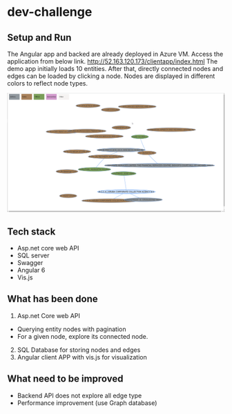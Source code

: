 # dev-challenge

## Setup and Run
The Angular app and backed are already deployed in Azure VM. Access the application from below link.
http://52.163.120.173/clientapp/index.html
The demo app initially loads 10 entities. After that, directly connected nodes and edges can be loaded by clicking a node. Nodes are displayed in different colors to reflect node types.

![screenshot of the gauge](https://github.com/sheldonyss/dev-challenge/blob/master/screenshot/chrome_2018-09-08_23-09-43.png?raw=true)

## Tech stack
-	Asp.net core web API
-	SQL server
-	Swagger
-	Angular 6
-	Vis.js

## What has been done
1. Asp.net Core web API
  - Querying entity nodes with pagination
  - For a given node, explore its connected node.
2. SQL Database for storing nodes and edges
3. Angular client APP with vis.js for visualization

## What need to be improved
  - Backend API does not explore all edge type
  - Performance improvement (use Graph database)
